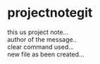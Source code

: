 # projectnotegit
this us project note...
<br>author of the message..
<br> clear command used...
<br> new file as been created...